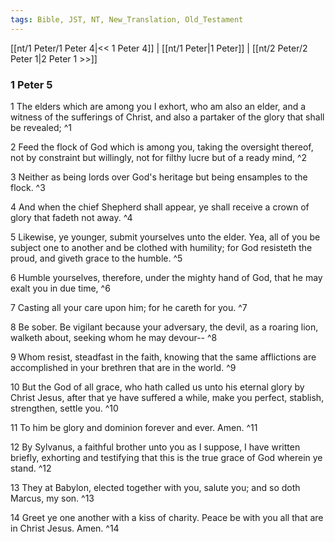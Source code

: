 ```yaml
---
tags: Bible, JST, NT, New_Translation, Old_Testament
---
```


[[nt/1 Peter/1 Peter 4|<< 1 Peter 4]] | [[nt/1 Peter|1 Peter]] | [[nt/2 Peter/2 Peter 1|2 Peter 1 >>]]

### 1 Peter 5

1 The elders which are among you I exhort, who am also an elder, and a witness of the sufferings of Christ, and also a partaker of the glory that shall be revealed;  ^1

2 Feed the flock of God which is among you, taking the oversight thereof, not by constraint but willingly, not for filthy lucre but of a ready mind,  ^2

3 Neither as being lords over God\'s heritage but being ensamples to the flock.  ^3

4 And when the chief Shepherd shall appear, ye shall receive a crown of glory that fadeth not away.  ^4

5 Likewise, ye younger, submit yourselves unto the elder. Yea, all of you be subject one to another and be clothed with humility; for God resisteth the proud, and giveth grace to the humble.  ^5

6 Humble yourselves, therefore, under the mighty hand of God, that he may exalt you in due time,  ^6

7 Casting all your care upon him; for he careth for you.  ^7

8 Be sober. Be vigilant because your adversary, the devil, as a roaring lion, walketh about, seeking whom he may devour\--  ^8

9 Whom resist, steadfast in the faith, knowing that the same afflictions are accomplished in your brethren that are in the world.  ^9

10 But the God of all grace, who hath called us unto his eternal glory by Christ Jesus, after that ye have suffered a while, make you perfect, stablish, strengthen, settle you.  ^10

11 To him be glory and dominion forever and ever. Amen.  ^11

12 By Sylvanus, a faithful brother unto you as I suppose, I have written briefly, exhorting and testifying that this is the true grace of God wherein ye stand.  ^12

13 They at Babylon, elected together with you, salute you; and so doth Marcus, my son.  ^13

14 Greet ye one another with a kiss of charity. Peace be with you all that are in Christ Jesus. Amen.  ^14

 
